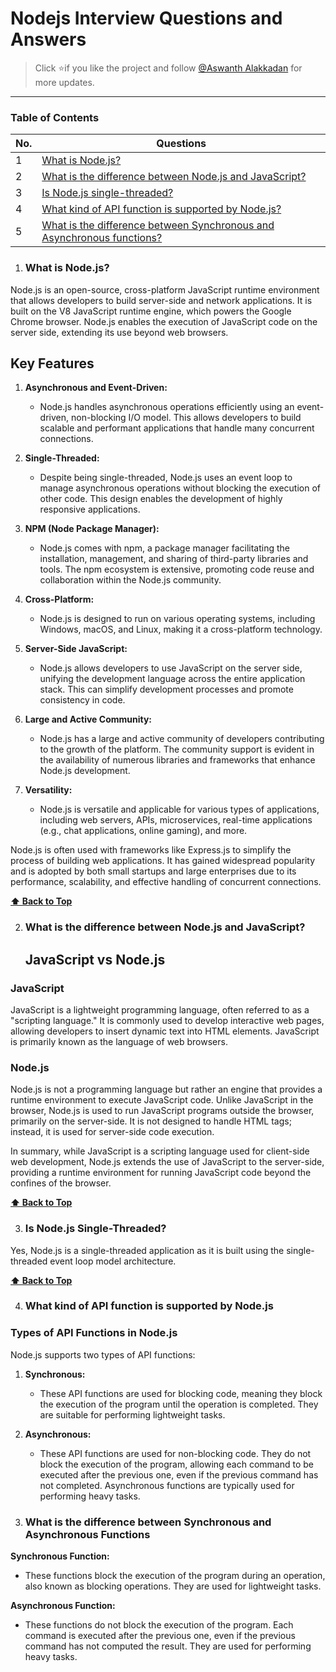 # Nodejs Interview Questions and Answers
> Click :star:if you like the project and follow [@Aswanth Alakkadan](https://www.linkedin.com/in/aswanthalakkadan/) for more updates.
----

### Table of Contents

| No. | Questions                                                                                                                                                     |
| --- | ------------------------------------------------------------------------------------------------------------------------------------------------------------- |
| 1   | [What is Node.js?](#what-is-nodejs)                                                                                                                           |
| 2   | [What is the difference between Node.js and JavaScript?](#what-is-the-difference-between-nodejs-and-javascript)                                               |
| 3   | [ Is Node.js single-threaded?](#is-nodejs-single-threaded)                                                                                                    |
| 4   | [ What kind of API function is supported by Node.js?](#types-of-api-functions-in-nodejs)                                                                      |
| 5   | [ What is the difference between Synchronous and Asynchronous functions?](#what-is-the-difference-between-synchronous-and-asynchronous-functions)             |

1. ### What is Node.js?

Node.js is an open-source, cross-platform JavaScript runtime environment that allows developers to build server-side and network applications. It is built on the V8 JavaScript runtime engine, which powers the Google Chrome browser. Node.js enables the execution of JavaScript code on the server side, extending its use beyond web browsers.

## Key Features

1. **Asynchronous and Event-Driven:**
   - Node.js handles asynchronous operations efficiently using an event-driven, non-blocking I/O model. This allows developers to build scalable and performant applications that handle many concurrent connections.

2. **Single-Threaded:**
   - Despite being single-threaded, Node.js uses an event loop to manage asynchronous operations without blocking the execution of other code. This design enables the development of highly responsive applications.

3. **NPM (Node Package Manager):**
   - Node.js comes with npm, a package manager facilitating the installation, management, and sharing of third-party libraries and tools. The npm ecosystem is extensive, promoting code reuse and collaboration within the Node.js community.

4. **Cross-Platform:**
   - Node.js is designed to run on various operating systems, including Windows, macOS, and Linux, making it a cross-platform technology.

5. **Server-Side JavaScript:**
   - Node.js allows developers to use JavaScript on the server side, unifying the development language across the entire application stack. This can simplify development processes and promote consistency in code.

6. **Large and Active Community:**
   - Node.js has a large and active community of developers contributing to the growth of the platform. The community support is evident in the availability of numerous libraries and frameworks that enhance Node.js development.

7. **Versatility:**
   - Node.js is versatile and applicable for various types of applications, including web servers, APIs, microservices, real-time applications (e.g., chat applications, online gaming), and more.

Node.js is often used with frameworks like Express.js to simplify the process of building web applications. It has gained widespread popularity and is adopted by both small startups and large enterprises due to its performance, scalability, and effective handling of concurrent connections.

**[⬆ Back to Top](#table-of-contents)**

2. ### What is the difference between Node.js and JavaScript?
   ## JavaScript vs Node.js

### JavaScript

JavaScript is a lightweight programming language, often referred to as a "scripting language." It is commonly used to develop interactive web pages, allowing developers to insert dynamic text into HTML elements. JavaScript is primarily known as the language of web browsers.

### Node.js

Node.js is not a programming language but rather an engine that provides a runtime environment to execute JavaScript code. Unlike JavaScript in the browser, Node.js is used to run JavaScript programs outside the browser, primarily on the server-side. It is not designed to handle HTML tags; instead, it is used for server-side code execution.

In summary, while JavaScript is a scripting language used for client-side web development, Node.js extends the use of JavaScript to the server-side, providing a runtime environment for running JavaScript code beyond the confines of the browser.

**[⬆ Back to Top](#table-of-contents)**


3. ### Is Node.js Single-Threaded?

Yes, Node.js is a single-threaded application as it is built using the single-threaded event loop model architecture.

**[⬆ Back to Top](#table-of-contents)**

4. ### What kind of API function is supported by Node.js

### Types of API Functions in Node.js

Node.js supports two types of API functions:

1. **Synchronous:**
   - These API functions are used for blocking code, meaning they block the execution of the program until the operation is completed. They are suitable for performing lightweight tasks.

2. **Asynchronous:**
   - These API functions are used for non-blocking code. They do not block the execution of the program, allowing each command to be executed after the previous one, even if the previous command has not completed. Asynchronous functions are typically used for performing heavy tasks.

5. ### What is the difference between Synchronous and Asynchronous Functions

**Synchronous Function:**
   - These functions block the execution of the program during an operation, also known as blocking operations. They are used for lightweight tasks.

**Asynchronous Function:**
   - These functions do not block the execution of the program. Each command is executed after the previous one, even if the previous command has not computed the result. They are used for performing heavy tasks.


